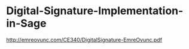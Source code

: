 # Digital-Signature-Implementation-in-Sage

http://emreovunc.com/CE340/DigitalSignature-EmreOvunc.pdf

